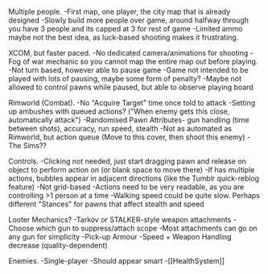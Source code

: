 Multiple people.
	-First map, one player, the city map that is already designed
	-Slowly build more people over game, around halfway through you have 3 people and its capped at 3 for rest of game
	-Limited ammo maybe not the best idea, as luck-based shooting makes it frustrating.

XCOM, but faster paced.
	-No dedicated camera/animations for shooting
	-Fog of war mechanic so you cannot map the entire map out before playing.
	-Not turn based, however able to pause game
		-Game not intended to be played with lots of pausing, maybe some form of penalty?
		-Maybe not allowed to control pawns while paused, but able to observe playing board

Rimworld (Combat).
	-No "Acquire Target" time once told to attack
	-Setting up ambushes with queued actions? ("When enemy gets this close, automatically attack")
	-Randomised Pawn Attributes- gun handling (time between shots), accuracy, run speed, stealth
	-Not as automated as Rimworld, but action queue (Move to this cover, then shoot this enemy)
		-The Sims??

Controls.
	-Clicking not needed, just start dragging pawn and release on object to perform action on (or blank space to move there)
		-If has multiple actions, bubbles appear in adjacent directions (like the Tumblr quick-reblog feature)
	-Not grid-based
	-Actions need to be very readable, as you are controlling >1 person at a time
		-Walking speed could be quite slow. Perhaps different "Stances" for pawns that affect stealth and speed

Looter Mechanics?
	-Tarkov or STALKER-style weapon attachments
		-Choose which gun to suppress/attach scope
		-Most attachments can go on any gun for simplicity
	-Pick-up Armour
		-Speed + Weapon Handling decrease (quality-dependent)

Enemies.
	-Single-player
	-Should appear smart
	-[[HealthSystem]]